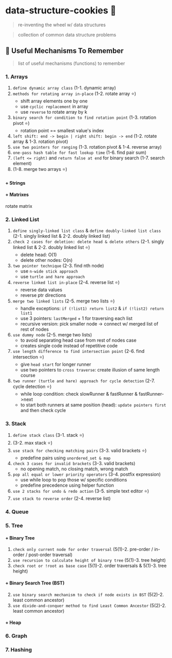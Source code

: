 # data-structure-cookies :cookie:
> re-inventing the wheel w/ data structures

> collection of common data structure problems

## :wrench: Useful Mechanisms To Remember
> list of useful mechanisms (functions) to remember

### 1. Arrays
1. `define dynamic array class` (1-1. dynamic array)
2. `methods for rotating array in-place` (1-2. rotate array :star:)
    - shift array elements one by one
    - use `cyclic replacement` in array
    - use `reverse` to rotate array by k
3. `binary search for condition to find rotation point` (1-3. rotation pivot :star:)
    - rotation point == smallest value's index
4. `left shift: end -> begin | right shift: begin -> end` (1-2. rotate array & 1-3. rotation pivot)
5. `use two pointers for ranging` (1-3. rotation pivot & 1-4. reverse array)
6. `one-pass hash table for fast lookup time` (1-6. find pair sum)
7. `(left <= right)` and `return false at end` for binary search (1-7. search element)
8. (1-8. merge two arrays :star:)

#### + Strings


#### + Matrixes
rotate matrix

### 2. Linked List
1. `define singly-linked list class` & `define doubly-linked list class`  (2-1. singly linked list & 2-2. doubly linked list)
2. `check 2 cases for deletion: delete head & delete others` (2-1. singly linked list & 2-2. doubly linked list :star:)
    - delete head: O(1)
    - delete other nodes: O(n)
3. `two pointer technique` (2-3. find nth node)
    - use `n-wide stick approach`
    - use `turtle and hare approach`
4. `reverse linked list in-place` (2-4. reverse list :star:)
    - reverse data values
    - reverse ptr directions
5. `merge two linked lists` (2-5. merge two lists :star:)
    - handle exceptions: `if (!list1) return list2` & `if (!list2) return list1`
    - use 3 pointers: `lastMerged` + 1 for traversing each list
    - recursive version: pick smaller node -> connect w/ merged list of rest of nodes
6. `use dummy node` (2-5. merge two lists)
    - to avoid separating head case from rest of nodes case
    - creates single code instead of repetitive code
7. `use length difference to find intersection point` (2-6. find intersection :star:)
    - give `head start` for longer runner
    - use two pointers to `cross traverse`: create illusion of same length course
8. `two runner (turtle and hare) approach for cycle detection` (2-7. cycle detection :star:)
    - while loop condition: check slowRunner & fastRunner & fastRunner->next
    - to start both runners at same position (head): `update pointers first` and then check cycle 

### 3. Stack
1. `define stack class` (3-1. stack :star:)
2. (3-2. max stack :star:)
3. `use stack for checking matching pairs` (3-3. valid brackets :star:)
    - predefine pairs using `unordered_set & map`
4. `check 3 cases for invalid brackets` (3-3. valid brackets)
    - no opening match, no closing match, wrong match
5. `pop all equal or lower priority operators` (3-4. postfix expression)
    - use while loop to pop those w/ specific conditions
    - predefine precedence using helper function
6. `use 2 stacks for undo & redo action` (3-5. simple text editor :star:)
7. `use stack to reverse order` (2-4. reverse list)

### 4. Queue

### 5. Tree

#### + Binary Tree
1. `check only current node for order traversal` (5(1)-2. pre-order / in-order / post-order traversal)
2. `use recursion to calculate height of binary tree` (5(1)-3. tree height)
3. `check root or !root as base case` (5(1)-2. order traversals & 5(1)-3. tree height)

#### + Binary Search Tree (BST)
2. `use binary search mechanism to check if node exists in BST` (5(2)-2. least common ancestor)
3. `use divide-and-conquer method to find Least Common Ancestor` (5(2)-2. least common ancestor)

#### + Heap

### 6. Graph

### 7. Hashing


